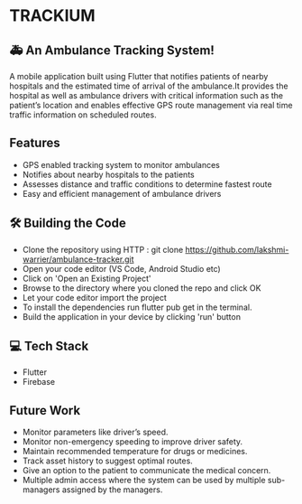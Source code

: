  # TRACKIUM
##  🚑 An Ambulance Tracking System!

A mobile application built using Flutter that notifies patients of nearby hospitals and the estimated time of arrival of the ambulance.It provides the hospital as well as ambulance drivers with critical information such as the patient’s location and enables effective GPS route management via real time traffic information on scheduled routes.


## Features

- GPS enabled tracking system to monitor ambulances
- Notifies about nearby hospitals to the patients
- Assesses distance and traffic conditions to determine fastest route
- Easy and efficient management of ambulance drivers
 
## 🛠️ Building the Code
- Clone the repository using HTTP : git clone https://github.com/lakshmi-warrier/ambulance-tracker.git
- Open your code editor (VS Code, Android Studio etc)
- Click on 'Open an Existing Project'
- Browse to the directory where you cloned the repo and click OK
- Let your code editor import the project
- To install the dependencies run flutter pub get in the terminal.
- Build the application in your device by clicking 'run' button

## :computer: Tech Stack
- Flutter
- Firebase

## Future Work
- Monitor parameters like driver’s speed.
- Monitor non-emergency speeding to improve driver safety.
- Maintain recommended temperature for drugs or medicines.
- Track asset history to suggest optimal routes.
- Give an option to the patient to communicate the medical concern.
- Multiple admin access where the system can be used by multiple sub-managers assigned by the managers.

